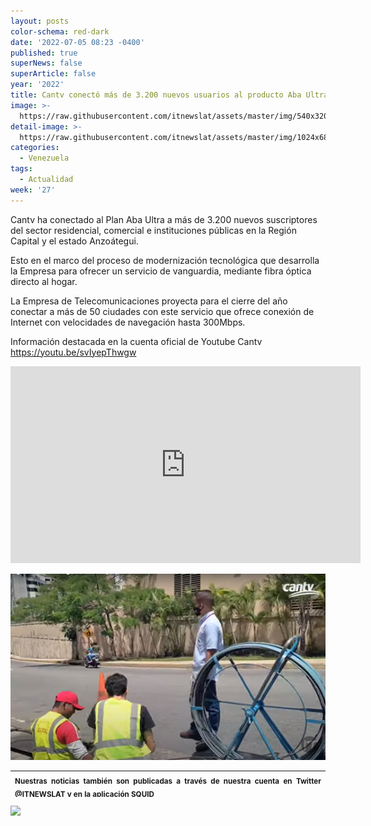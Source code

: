 ```yaml
---
layout: posts
color-schema: red-dark
date: '2022-07-05 08:23 -0400'
published: true
superNews: false
superArticle: false
year: '2022'
title: Cantv conectó más de 3.200 nuevos usuarios al producto Aba Ultra
image: >-
  https://raw.githubusercontent.com/itnewslat/assets/master/img/540x320/Fibra-ABA-p.jpg
detail-image: >-
  https://raw.githubusercontent.com/itnewslat/assets/master/img/1024x680/Fibra-ABA-g.jpg
categories:
  - Venezuela
tags:
  - Actualidad
week: '27'
---
```

Cantv ha conectado al Plan Aba Ultra a más de 3.200 nuevos suscriptores del sector residencial, comercial e instituciones públicas en la Región Capital y el estado Anzoátegui. 

Esto en el marco del proceso de modernización tecnológica que desarrolla la Empresa para ofrecer un servicio de vanguardia, mediante fibra óptica directo al hogar.

La Empresa de Telecomunicaciones proyecta para el cierre del año conectar a más de 50 ciudades con este servicio que ofrece conexión de Internet con velocidades de navegación hasta 300Mbps. 
 
Información destacada en la cuenta oficial de  Youtube Cantv https://youtu.be/svIyepThwgw

<iframe width="560" height="315" src="https://www.youtube.com/embed/svIyepThwgw" title="YouTube video player" frameborder="0" allow="accelerometer; autoplay; clipboard-write; encrypted-media; gyroscope; picture-in-picture" allowfullscreen></iframe>

![](https://raw.githubusercontent.com/itnewslat/assets/master/img/540x320/Fibra-ABA-p.jpg)

<table style="height: 42px;" width="569">
<tbody>
<tr>
<td style="text-align: justify;"><sub><strong>Nuestras noticias también son publicadas a través de nuestra cuenta en Twitter <a href="https://twitter.com/itnewslat?lang=es">@ITNEWSLAT</a> y en la aplicación <a href="https://squidapp.co/en/">SQUID</a></strong></sub></td>
</tr>
</tbody>
</table>

<img src="https://tracker.metricool.com/c3po.jpg?hash=56f88a41e39ab42c063cc51676587a04"/>